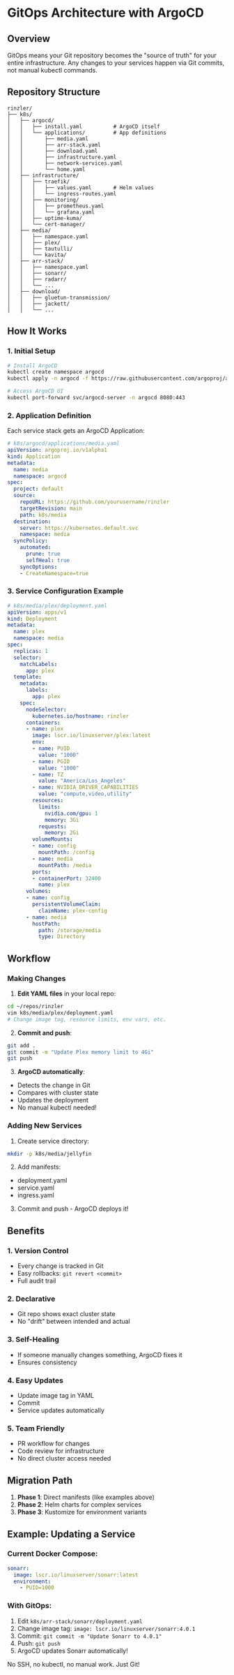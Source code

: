 # GitOps Architecture with ArgoCD

## Overview
GitOps means your Git repository becomes the "source of truth" for your entire infrastructure. Any changes to your services happen via Git commits, not manual kubectl commands.

## Repository Structure

```
rinzler/
├── k8s/
│   ├── argocd/
│   │   ├── install.yaml          # ArgoCD itself
│   │   └── applications/         # App definitions
│   │       ├── media.yaml
│   │       ├── arr-stack.yaml
│   │       ├── download.yaml
│   │       ├── infrastructure.yaml
│   │       ├── network-services.yaml
│   │       └── home.yaml
│   ├── infrastructure/
│   │   ├── traefik/
│   │   │   ├── values.yaml       # Helm values
│   │   │   └── ingress-routes.yaml
│   │   ├── monitoring/
│   │   │   ├── prometheus.yaml
│   │   │   └── grafana.yaml
│   │   ├── uptime-kuma/
│   │   └── cert-manager/
│   ├── media/
│   │   ├── namespace.yaml
│   │   ├── plex/
│   │   ├── tautulli/
│   │   └── kavita/
│   ├── arr-stack/
│   │   ├── namespace.yaml
│   │   ├── sonarr/
│   │   ├── radarr/
│   │   └── ...
│   ├── download/
│   │   ├── gluetun-transmission/
│   │   ├── jackett/
│   │   └── ...
```

## How It Works

### 1. Initial Setup
```bash
# Install ArgoCD
kubectl create namespace argocd
kubectl apply -n argocd -f https://raw.githubusercontent.com/argoproj/argo-cd/stable/manifests/install.yaml

# Access ArgoCD UI
kubectl port-forward svc/argocd-server -n argocd 8080:443
```

### 2. Application Definition
Each service stack gets an ArgoCD Application:

```yaml
# k8s/argocd/applications/media.yaml
apiVersion: argoproj.io/v1alpha1
kind: Application
metadata:
  name: media
  namespace: argocd
spec:
  project: default
  source:
    repoURL: https://github.com/yourusername/rinzler
    targetRevision: main
    path: k8s/media
  destination:
    server: https://kubernetes.default.svc
    namespace: media
  syncPolicy:
    automated:
      prune: true
      selfHeal: true
    syncOptions:
    - CreateNamespace=true
```

### 3. Service Configuration Example

```yaml
# k8s/media/plex/deployment.yaml  
apiVersion: apps/v1
kind: Deployment
metadata:
  name: plex
  namespace: media
spec:
  replicas: 1
  selector:
    matchLabels:
      app: plex
  template:
    metadata:
      labels:
        app: plex
    spec:
      nodeSelector:
        kubernetes.io/hostname: rinzler
      containers:
      - name: plex
        image: lscr.io/linuxserver/plex:latest
        env:
        - name: PUID
          value: "1000"
        - name: PGID
          value: "1000"
        - name: TZ
          value: "America/Los_Angeles"
        - name: NVIDIA_DRIVER_CAPABILITIES
          value: "compute,video,utility"
        resources:
          limits:
            nvidia.com/gpu: 1
            memory: 3Gi
          requests:
            memory: 2Gi
        volumeMounts:
        - name: config
          mountPath: /config
        - name: media
          mountPath: /media
        ports:
        - containerPort: 32400
          name: plex
      volumes:
      - name: config
        persistentVolumeClaim:
          claimName: plex-config
      - name: media
        hostPath:
          path: /storage/media
          type: Directory
```

## Workflow

### Making Changes

1. **Edit YAML files** in your local repo:
```bash
cd ~/repos/rinzler
vim k8s/media/plex/deployment.yaml
# Change image tag, resource limits, env vars, etc.
```

2. **Commit and push**:
```bash
git add .
git commit -m "Update Plex memory limit to 4Gi"
git push
```

3. **ArgoCD automatically**:
- Detects the change in Git
- Compares with cluster state
- Updates the deployment
- No manual kubectl needed!

### Adding New Services

1. Create service directory:
```bash
mkdir -p k8s/media/jellyfin
```

2. Add manifests:
- deployment.yaml
- service.yaml
- ingress.yaml

3. Commit and push - ArgoCD deploys it!

## Benefits

### 1. Version Control
- Every change is tracked in Git
- Easy rollbacks: `git revert <commit>`
- Full audit trail

### 2. Declarative
- Git repo shows exact cluster state
- No "drift" between intended and actual

### 3. Self-Healing
- If someone manually changes something, ArgoCD fixes it
- Ensures consistency

### 4. Easy Updates
- Update image tag in YAML
- Commit
- Service updates automatically

### 5. Team Friendly
- PR workflow for changes
- Code review for infrastructure
- No direct cluster access needed

## Migration Path

1. **Phase 1**: Direct manifests (like examples above)
2. **Phase 2**: Helm charts for complex services
3. **Phase 3**: Kustomize for environment variants

## Example: Updating a Service

### Current Docker Compose:
```yaml
sonarr:
  image: lscr.io/linuxserver/sonarr:latest
  environment:
    - PUID=1000
```

### With GitOps:
1. Edit `k8s/arr-stack/sonarr/deployment.yaml`
2. Change image tag: `image: lscr.io/linuxserver/sonarr:4.0.1`
3. Commit: `git commit -m "Update Sonarr to 4.0.1"`
4. Push: `git push`
5. ArgoCD updates Sonarr automatically!

No SSH, no kubectl, no manual work. Just Git!